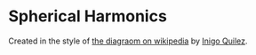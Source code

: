 # Spherical Harmonics

Created in the style of [the diagraom on wikipedia](https://en.wikipedia.org/wiki/File:Spherical_Harmonics.png) by [Inigo Quilez](http://www.iquilezles.org/).
